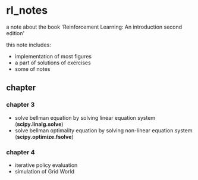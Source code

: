 # rl_notes
a note about the book 'Reinforcement Learning: An introduction second edition'

this note includes:

* implementation of most figures
* a part of solutions of exercises
* some of notes

## chapter

### chapter 3

* solve bellman equation by solving linear equation system (**scipy.linalg.solve**)
* solve bellman optimality equation by solving non-linear equation system (**scipy.optimize.fsolve**)

### chapter 4

* iterative policy evaluation
* simulation of Grid World




